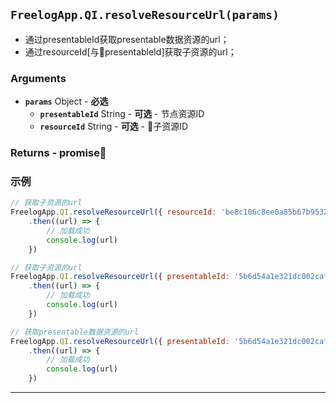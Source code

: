 ## `FreelogApp.QI.resolveResourceUrl(params)`
- 通过presentableId获取presentable数据资源的url；
- 通过resourceId[与presentableId]获取子资源的url；


### Arguments 
- **`params`** Object - **必选** 
    - **`presentableId`** String - **可选** - 节点资源ID
    - **`resourceId`** String - **可选** - 子资源ID

### Returns - promise
### 示例
```javascript
// 获取子资源的url
FreelogApp.QI.resolveResourceUrl({ resourceId: 'be8c106c8ee0a85b67b95321353d98af92900a59' })
    .then((url) => {
        // 加载成功
        console.log(url)
    })

// 获取子资源的url
FreelogApp.QI.resolveResourceUrl({ presentableId: '5b6d54a1e321dc002caf2f3c', resourceId: 'be8c106c8ee0a85b67b95321353d98af92900a59' })
    .then((url) => {
        // 加载成功
        console.log(url)
    })

// 获取presentable数据资源的url
FreelogApp.QI.resolveResourceUrl({ presentableId: '5b6d54a1e321dc002caf2f3c' })
    .then((url) => {
        // 加载成功
        console.log(url)
    })
```
---
